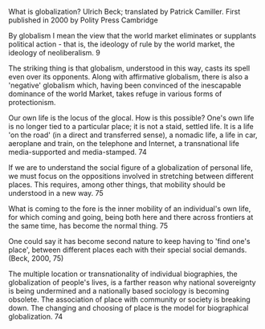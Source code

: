 ﻿What is globalization? Ulrich Beck; translated by Patrick Camiller. First published in 2000 by Polity Press Cambridge

By globalism I mean the view that the world market eliminates or supplants political action - that is, the ideology of rule by the world market, the ideology of neoliberalism. 9

The striking thing is that globalism, understood in this way, casts its spell even over its opponents. Along with affirmative globalism, there is also a 'negative' globalism which, having been convinced of the inescapable dominance of the world Market, takes refuge in various forms of protectionism.

Our own life is the locus of the glocal. How is this possible? One's own life is no longer tied to a particular place; it is not a staid, settled life. It is a life 'on the road' (in a direct and transferred sense), a nomadic life, a life in car, aeroplane and train, on the telephone and Internet, a transnational life media-supported and media-stamped. 74

If we are to understand the social figure of a globalization of personal life, we must focus on the oppositions involved in stretching between different places. This requires, among other things, that mobility should be understood in a new way. 75

What is coming to the fore is the inner mobility of an individual's own life, for which coming and going, being both here and there across frontiers at the same time, has become the normal thing.  75

One could say it has become second nature to keep having to 'find one's place', between different places each with their special social demands. (Beck, 2000, 75)

The multiple location or transnationality of individual biographies, the globalization of people's lives, is a farther reason why national sovereignty is being undermined and a nationally based sociology is becoming obsolete. The association of place with community or society is breaking down. The changing and choosing of place is the model for biographical globalization. 74
